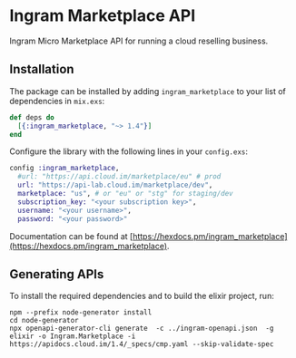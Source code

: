 # Ingram Marketplace API

Ingram Micro Marketplace API for running a cloud reselling business.

## Installation

The package can be installed by adding `ingram_marketplace` to your list of dependencies in `mix.exs`:

```elixir
def deps do
  [{:ingram_marketplace, "~> 1.4"}]
end
```

Configure the library with the following lines in your `config.exs`:

```elixir
config :ingram_marketplace,
  #url: "https://api.cloud.im/marketplace/eu" # prod
  url: "https://api-lab.cloud.im/marketplace/dev",
  marketplace: "us", # or "eu" or "stg" for staging/dev
  subscription_key: "<your subscription key>",
  username: "<your username>",
  password: "<your password>"
```

Documentation can be found at [https://hexdocs.pm/ingram_marketplace](https://hexdocs.pm/ingram_marketplace).

## Generating APIs

To install the required dependencies and to build the elixir project, run:

```
npm --prefix node-generator install
cd node-generator
npx openapi-generator-cli generate  -c ../ingram-openapi.json  -g elixir -o Ingram.Marketplace -i https://apidocs.cloud.im/1.4/_specs/cmp.yaml --skip-validate-spec
```
